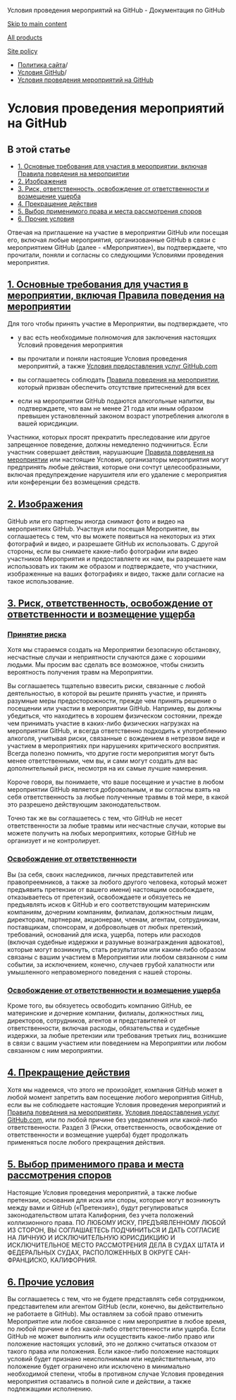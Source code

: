 Условия проведения мероприятий на GitHub - Документация по GitHub

[Skip to main content](#main-content)

[All products](/ru)

[Site policy](/site-policy)

* [Политика сайта](/ru/site-policy)/
* [Условия GitHub](/ru/site-policy/github-terms)/
* [Условия проведения мероприятий на GitHub](/ru/site-policy/github-terms/github-event-terms)

Условия проведения мероприятий на GitHub
==========

В этой статье
----------

* [1. Основные требования для участия в мероприятии, включая Правила поведения на мероприятии](#1-basic-requirements-to-attend---including-the-event-code-of-conduct)
* [2. Изображения](#2-pictures)
* [3. Риск, ответственность, освобождение от ответственности и возмещение ущерба](#3-risk-liability-and-indemnity)
* [4. Прекращение действия](#4-termination)
* [5. Выбор применимого права и места рассмотрения споров](#5-choice-of-law-and-venue)
* [6. Прочие условия](#6-miscellaneous-terms)

Отвечая на приглашение на участие в мероприятии GitHub или посещая его, включая любые мероприятия, организованные GitHub в связи с мероприятием GitHub (далее - «Мероприятие»), вы подтверждаете, что прочитали, поняли и согласны со следующими Условиями проведения мероприятия.

[1. Основные требования для участия в мероприятии, включая Правила поведения на мероприятии](#1-basic-requirements-to-attend---including-the-event-code-of-conduct)
----------

Для того чтобы принять участие в Мероприятии, вы подтверждаете, что

* у вас есть необходимые полномочия для заключения настоящих Условий проведения мероприятия

* вы прочитали и поняли настоящие Условия проведения мероприятий, а также [Условия предоставления услуг GitHub.com](/ru/site-policy/github-terms/github-terms-of-service)

* вы соглашаетесь соблюдать [Правила поведения на мероприятии](/ru/site-policy/github-terms/github-event-code-of-conduct), который призван обеспечить отсутствие притеснений для всех

* если на мероприятии GitHub подаются алкогольные напитки, вы подтверждаете, что вам не менее 21 года или иным образом превышен установленный законом возраст употребления алкоголя в вашей юрисдикции.

Участники, которых просят прекратить преследование или другое запрещенное поведение, должны немедленно подчиниться. Если участник совершает действия, нарушающие [Правила поведения на мероприятии](/ru/site-policy/github-terms/github-event-code-of-conduct) или настоящие Условия, организаторы мероприятия могут предпринять любые действия, которые они сочтут целесообразными, включая предупреждение нарушителя или его удаление с мероприятия или конференции без возмещения средств.

[2. Изображения](#2-pictures)
----------

GitHub или его партнеры иногда снимают фото и видео на мероприятиях GitHub. Участвуя или посещая Мероприятие, вы соглашаетесь с тем, что вы можете появиться на некоторых из этих фотографий и видео, и разрешаете GitHub их использовать. С другой стороны, если вы снимаете какие-либо фотографии или видео участников Мероприятия и предоставляете их нам, вы разрешаете нам использовать их таким же образом и подтверждаете, что участники, изображенные на ваших фотографиях и видео, также дали согласие на такое использование.

[3. Риск, ответственность, освобождение от ответственности и возмещение ущерба](#3-risk-liability-and-indemnity)
----------

### [Принятие риска](#assumption-of-risk) ###

Хотя мы стараемся создать на Мероприятии безопасную обстановку, несчастные случаи и неприятности случаются даже с хорошими людьми. Мы просим вас сделать все возможное, чтобы снизить вероятность получения травм на Мероприятии.

Вы соглашаетесь тщательно взвесить риски, связанные с любой деятельностью, в которой вы решите принять участие, и принять разумные меры предосторожности, прежде чем принять решение о посещении или участии в мероприятии GitHub. Например, вы должны убедиться, что находитесь в хорошем физическом состоянии, прежде чем принимать участие в каких-либо физических нагрузках на мероприятии GitHub, и всегда ответственно подходить к употреблению алкоголя, учитывая риски, связанные с вождением в нетрезвом виде и участием в мероприятиях при нарушениях критического восприятия. Всегда полезно помнить, что другие гости мероприятия могут быть менее ответственными, чем вы, и сами могут создать для вас дополнительный риск, несмотря на их самые лучшие намерения.

Короче говоря, вы понимаете, что ваше посещение и участие в любом мероприятии GitHub является добровольным, и вы согласны взять на себя ответственность за любые полученные травмы в той мере, в какой это разрешено действующим законодательством.

Точно так же вы соглашаетесь с тем, что GitHub не несет ответственности за любые травмы или несчастные случаи, которые вы можете получить на любых мероприятиях, которые GitHub не организует и не контролирует.

### [Освобождение от ответственности](#release-of-liability) ###

Вы (за себя, своих наследников, личных представителей или правопреемников, а также за любого другого человека, который может предъявить претензии от вашего имени) настоящим освобождаете, отказываетесь от претензий, освобождаете и обязуетесь не предъявлять исков к GitHub и его соответствующим материнским компаниям, дочерним компаниям, филиалам, должностным лицам, директорам, партнерам, акционерам, членам, агентам, сотрудникам, поставщикам, спонсорам, и добровольцев от любых претензий, требований, оснований для иска, ущерба, потерь или расходов (включая судебные издержки и разумные вознаграждения адвокатов), которые могут возникнуть, стать результатом или каким-либо образом связаны с вашим участием в Мероприятии или любом связанном с ним событии, за исключением, конечно, случаев грубой халатности или умышленного неправомерного поведения с нашей стороны.

### [Освобождение от ответственности и возмещение ущерба](#indemnity) ###

Кроме того, вы обязуетесь освободить компанию GitHub, ее материнские и дочерние компании, филиалы, должностных лиц, директоров, сотрудников, агентов и представителей от ответственности, включая расходы, обязательства и судебные издержки, за любые претензии или требования третьих лиц, возникшие в связи с вашим участием или поведением на Мероприятии или любом связанном с ним мероприятии.

[4. Прекращение действия](#4-termination)
----------

Хотя мы надеемся, что этого не произойдет, компания GitHub может в любой момент запретить вам посещение любого мероприятия GitHub, если вы не соблюдаете настоящие Условия проведения мероприятий и [Правила поведения на мероприятиях](/ru/site-policy/github-terms/github-event-code-of-conduct), [Условия предоставления услуг GitHub.com](/ru/site-policy/github-terms/github-terms-of-service), или по любой причине без уведомления или какой-либо ответственности. Раздел 3 (Риски, ответственность, освобождение от ответственности и возмещение ущерба) будет продолжать применяться после любого прекращения действия.

[5. Выбор применимого права и места рассмотрения споров](#5-choice-of-law-and-venue)
----------

Настоящие Условия проведения мероприятий, а также любые претензии, основания для иска или споры, которые могут возникнуть между вами и GitHub («Претензия»), будут регулироваться законодательством штата Калифорния, без учета положений коллизионного права. ПО ЛЮБОМУ ИСКУ, ПРЕДЪЯВЛЕННОМУ ЛЮБОЙ ИЗ СТОРОН, ВЫ СОГЛАШАЕТЕСЬ ПОДЧИНИТЬСЯ И ДАТЬ СОГЛАСИЕ НА ЛИЧНУЮ И ИСКЛЮЧИТЕЛЬНУЮ ЮРИСДИКЦИЮ И ИСКЛЮЧИТЕЛЬНОЕ МЕСТО РАССМОТРЕНИЯ ДЕЛА В СУДАХ ШТАТА И ФЕДЕРАЛЬНЫХ СУДАХ, РАСПОЛОЖЕННЫХ В ОКРУГЕ САН-ФРАНЦИСКО, КАЛИФОРНИЯ.

[6. Прочие условия](#6-miscellaneous-terms)
----------

Вы соглашаетесь с тем, что не будете представлять себя сотрудником, представителем или агентом GitHub (если, конечно, вы действительно не работаете в GitHub). Мы оставляем за собой право отменить Мероприятие или любое связанное с ним мероприятие в любое время, по любой причине и без какой-либо ответственности или ущерба. Если GitHub не может выполнить или осуществить какое-либо право или положение настоящих условий, это не должно считаться отказом от такого права или положения. Если какое-либо положение настоящих условий будет признано неисполнимым или недействительным, это положение будет ограничено или исключено в минимально необходимой степени, чтобы в противном случае Условия проведения мероприятия оставались в полной силе и действии, а также подлежащими исполнению.
